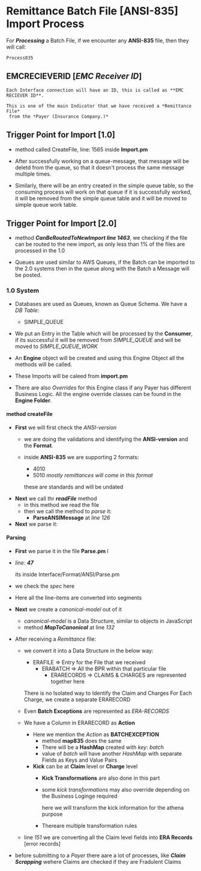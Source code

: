 # Remittance Batch File [ANSI-835] Import Process

For ***Processing*** a Batch File, if we encounter any **ANSI-835** file, then they will call:

    Process835

## **EMCRECIEVERID** [*EMC Receiver ID*]

    Each Interface connection will have an ID, this is called as **EMC RECIEVER ID**.
    
    This is one of the main Indicator that we have received a *Remittance File*
     from the *Payer (Insurance Company.)*

## **Trigger Point for Import [1.0]**

* method called CreateFile, line: 1565 inside **Import.pm**
* After successfully working on a queue-message, that message will be deletd
    from the queue, so that it doesn't process the same message multiple times.

* Similarly, there will be an entry created in the simple queue table, so the consuming process will work on that queue if it is successfully worked, it will be removed from the simple queue table and it will be moved to simple queue work table.

## **Trigger Point for Import [2.0]**

* method ***CanBeRoutedToNewImport line 1463***, we checking if the file can be
    routed to the new import, as only less than 1%
    of the files are processed in the 1.0

* Queues are used similar to AWS Queues, if the Batch can
    be imported to the 2.0 systems then in the queue along
    with the Batch a Message will be posted.

### 1.0 System

* Databases are used as Queues, known as Queue Schema. We have a *DB Table*:

  * SIMPLE_QUEUE

* We put an Entry in the Table which will be processed by the **Consumer**, if its successful it will be removed from *SIMPLE_QUEUE* and will be moved to *SIMPLE_QUEUE_WORK*

* An **Engine** object will be created and using this Engine Object all the methods will be called.

* These Imports will be caleed from **import.pm**

* There are also *Overrides* for this Engine class if any Payer has different Business Logic. All the engine override classes can be found in the **Engine Folder**.

#### method **createFile**

* **First** we will first check the *ANSI-version*
  * we are doing the validations and identifying the **ANSI-version** and the **Format**.
  * inside **ANSI-835** we are supporting 2 formats:
    * 4010
    * 5010 *mostly remittances will come in this format*

    these are standards and will be undated
* **Next** we call thr ***readFile*** method
  * in this method we read the file
  * then we call the method to *parse* it:
    * **ParseANSIMessage** at *line 126* 
* **Next** we parse it:

#### Parsing

* **First** we parse it in the file **Parse.pm** l
* *line: **47***
  
  its inside  Interface/Format/ANSI/Parse.pm
* we check the *spec* here
* Here all the line-items are converted into segments
* **Next** we create a *canonical-model* out of it
  * *canonical-model* is a Data Structure, similar to objects in JavaScript
  * method ***MapToCanonical*** at line *132*
* After receiving a *Remittance* file:
  * we convert it into a Data Structure in the below way:

    * ERAFILE => Entry for the File that we received
      * ERABATCH => All the BPR within that particular file
        * ERARECORDS => CLAIMS & CHARGES  are represented together here

    There is no Isolated way to Identify the Claim and Charges
    For Each Charge, we create a separate ERARECORD
  * Even **Batch Exceptions** are represented as *ERA-RECORDS*
  * We have a Column in ERARECORD as **Action**
    * Here we mention the *Action* as **BATCHEXCEPTION**
      * method **map835** does the same
      * There will be a **HashMap** created with *key*: *batch*
      * value of *batch* will have another *HashMap* with separate Fields as Keys and
      Value Pairs
    * **Kick**  can be at **Claim** level or **Charge** level
      * **Kick Transformations** are also done in this part
      * some *kick transformations* may also override depending on the Business Loginge required

        here we will transform the kick information for the athena purpose
      * Thereare multiple transformation rules
  * line *151* we are converting all the Claim level fields into **ERA Records** [error records]
* before submitting to a *Payer* there aare a lot of processes, like ***Claim Scrapping*** wehere Claims are checked if they are Fradulent Claims
